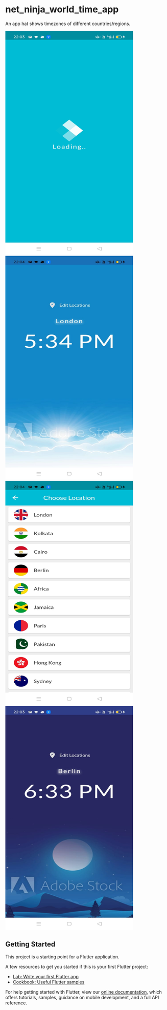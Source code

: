 # net_ninja_world_time_app

An app hat shows timezones of different countries/regions.


<!-- ![alt text](https://github.com/samarth1011/net_ninja_world_time_app/blob/master/assets/app_screenshots/WhatsApp%20Image%202021-10-14%20at%2010.35.39%20PM.jpeg | width=100) -->
<img src="https://github.com/samarth1011/net_ninja_world_time_app/blob/master/assets/app_screenshots/WhatsApp%20Image%202021-10-14%20at%2010.35.39%20PM.jpeg" width="400" height="700">


<!-- ![alt text](https://github.com/samarth1011/net_ninja_world_time_app/blob/master/assets/app_screenshots/WhatsApp%20Image%202021-10-14%20at%2010.35.39%20PM%20(3).jpeg) -->
<img src="https://github.com/samarth1011/net_ninja_world_time_app/blob/master/assets/app_screenshots/WhatsApp%20Image%202021-10-14%20at%2010.35.39%20PM%20(3).jpeg" width="400" height="700">

<img src="https://github.com/samarth1011/net_ninja_world_time_app/blob/master/assets/app_screenshots/WhatsApp%20Image%202021-10-14%20at%2010.35.39%20PM%20(2).jpeg" width="400" height="700">

<!-- ![alt text](https://github.com/samarth1011/net_ninja_world_time_app/blob/master/assets/app_screenshots/WhatsApp%20Image%202021-10-14%20at%2010.35.39%20PM%20(1).jpeg) -->
<img src="https://github.com/samarth1011/net_ninja_world_time_app/blob/master/assets/app_screenshots/WhatsApp%20Image%202021-10-14%20at%2010.35.39%20PM%20(1).jpeg" width="400" height="700">







## Getting Started

This project is a starting point for a Flutter application.

A few resources to get you started if this is your first Flutter project:

- [Lab: Write your first Flutter app](https://flutter.dev/docs/get-started/codelab)
- [Cookbook: Useful Flutter samples](https://flutter.dev/docs/cookbook)

For help getting started with Flutter, view our
[online documentation](https://flutter.dev/docs), which offers tutorials,
samples, guidance on mobile development, and a full API reference.
